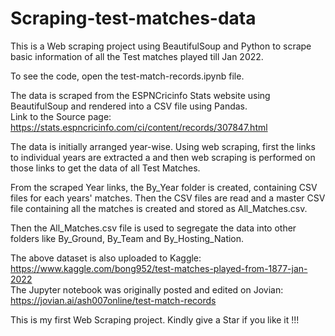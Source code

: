 # Scraping-test-matches-data
This is a Web scraping project using BeautifulSoup and Python to scrape basic information of all the Test matches played till Jan 2022. 

To see the code, open the test-match-records.ipynb file.

The data is scraped from the ESPNCricinfo Stats website using BeautifulSoup and rendered into a CSV file using Pandas.<br>
Link to the Source page: https://stats.espncricinfo.com/ci/content/records/307847.html 

The data is initially arranged year-wise. Using web scraping, first the links to individual years are extracted a and then web scraping is performed on those links to get the data of all Test Matches.

From the scraped Year links, the By_Year folder is created, containing CSV files for each years' matches. Then the CSV files are read and a master CSV file containing all the matches is created and stored as All_Matches.csv.

Then the All_Matches.csv file is used to segregate the data into other folders like By_Ground, By_Team and By_Hosting_Nation.

The above dataset is also uploaded to Kaggle: https://www.kaggle.com/bong952/test-matches-played-from-1877-jan-2022 <br>
The Jupyter notebook was originally posted and edited on Jovian: https://jovian.ai/ash007online/test-match-records

This is my first Web Scraping project. Kindly give a Star if you like it !!!

